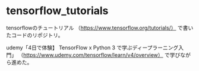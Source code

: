 # tensorflow_tutorials

tensorflowのチュートリアル
（https://www.tensorflow.org/tutorials/）
で書いたコードのリポジトリ。

udemy「4日で体験】 TensorFlow x Python 3 で学ぶディープラーニング入門」
（https://www.udemy.com/tensorflow/learn/v4/overview）
で学びながら進めた。

